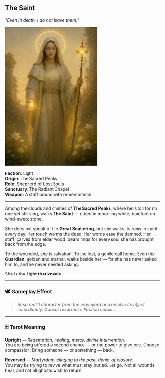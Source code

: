 ## The Saint

*"Even in death, I do not leave them."*

<img src="../resources/images/cards/characters/the-saint.png" width="300px"/>

**Faction**: Light  
**Origin**: The Sacred Peaks  
**Role**: Shepherd of Lost Souls  
**Sanctuary**: The Radiant Chapel  
**Weapon**: A staff bound with remembrance

---

Among the clouds and chimes of **The Sacred Peaks**, where bells toll for no one yet still sing, walks **The Saint** — robed in mourning white, barefoot on wind-swept stone.

She does not speak of the **Great Scattering**, but she walks its ruins in spirit every day. Her touch warms the dead. Her words ease the damned. Her staff, carved from elder wood, bears rings for every soul she has brought back from the edge.

To the wounded, she is salvation. To the lost, a gentle call home. Even the **Guardian**, golden and eternal, walks beside her — for she has never asked him to, and he never needed asking.

She is the **Light that kneels**.

---

### 🕊 Gameplay Effect

> *Resurrect 1 character from the graveyard and resolve its effect immediately. Cannot resurrect a Faction Leader.*

---

### 🃏 Tarot Meaning

**Upright** — *Redemption, healing, mercy, divine intervention.*  
You are being offered a second chance — or the power to give one. Choose compassion. Bring someone — or something — back.

**Reversed** — *Martyrdom, clinging to the past, denial of closure.*  
You may be trying to revive what must stay buried. Let go. Not all wounds heal, and not all ghosts wish to return.
